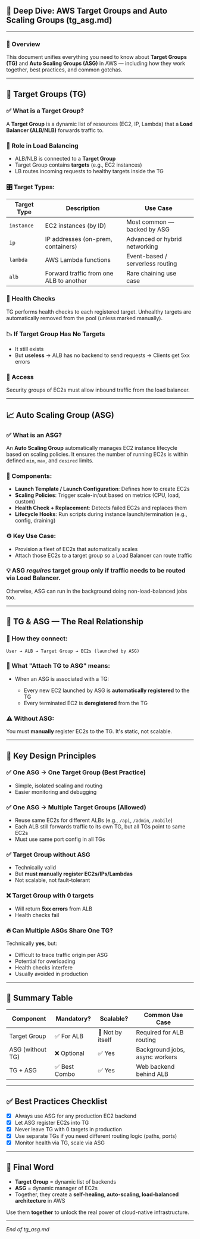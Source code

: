 ## 🧩 Deep Dive: AWS Target Groups and Auto Scaling Groups (tg\_asg.md)

---

### 🔁 Overview

This document unifies everything you need to know about **Target Groups (TG)** and **Auto Scaling Groups (ASG)** in AWS — including how they work together, best practices, and common gotchas.

---

## 🎯 Target Groups (TG)

### ✅ What is a Target Group?

A **Target Group** is a dynamic list of resources (EC2, IP, Lambda) that a **Load Balancer (ALB/NLB)** forwards traffic to.

### 🔗 Role in Load Balancing

* ALB/NLB is connected to a **Target Group**
* Target Group contains **targets** (e.g., EC2 instances)
* LB routes incoming requests to healthy targets inside the TG

### 🎛 Target Types:

| Target Type | Description                             | Use Case                         |
| ----------- | --------------------------------------- | -------------------------------- |
| `instance`  | EC2 instances (by ID)                   | Most common — backed by ASG      |
| `ip`        | IP addresses (on-prem, containers)      | Advanced or hybrid networking    |
| `lambda`    | AWS Lambda functions                    | Event-based / serverless routing |
| `alb`       | Forward traffic from one ALB to another | Rare chaining use case           |

### 🧪 Health Checks

TG performs health checks to each registered target. Unhealthy targets are automatically removed from the pool (unless marked manually).

### 📉 If Target Group Has No Targets

* It still exists
* But **useless** → ALB has no backend to send requests → Clients get 5xx errors

### 🔐 Access

Security groups of EC2s must allow inbound traffic from the load balancer.

---

## 📈 Auto Scaling Group (ASG)

### ✅ What is an ASG?

An **Auto Scaling Group** automatically manages EC2 instance lifecycle based on scaling policies. It ensures the number of running EC2s is within defined `min`, `max`, and `desired` limits.

### 🧱 Components:

* **Launch Template / Launch Configuration**: Defines how to create EC2s
* **Scaling Policies**: Trigger scale-in/out based on metrics (CPU, load, custom)
* **Health Check + Replacement**: Detects failed EC2s and replaces them
* **Lifecycle Hooks**: Run scripts during instance launch/termination (e.g., config, draining)

### ⚙️ Key Use Case:

* Provision a fleet of EC2s that automatically scales
* Attach those EC2s to a target group so a Load Balancer can route traffic

### 💡 ASG *requires* target group **only if** traffic needs to be routed via Load Balancer.

Otherwise, ASG can run in the background doing non-load-balanced jobs too.

---

## 🔗 TG & ASG — The Real Relationship

### 🔁 How they connect:

```text
User → ALB → Target Group → EC2s (launched by ASG)
```

### 🔄 What "Attach TG to ASG" means:

* When an ASG is associated with a TG:

  * Every new EC2 launched by ASG is **automatically registered** to the TG
  * Every terminated EC2 is **deregistered** from the TG

### ⚠️ Without ASG:

You must **manually** register EC2s to the TG. It's static, not scalable.

---

## 🧠 Key Design Principles

### ✅ One ASG → One Target Group (Best Practice)

* Simple, isolated scaling and routing
* Easier monitoring and debugging

### ✅ One ASG → Multiple Target Groups (Allowed)

* Reuse same EC2s for different ALBs (e.g., `/api`, `/admin`, `/mobile`)
* Each ALB still forwards traffic to its own TG, but all TGs point to same EC2s
* Must use same port config in all TGs

### ✅ Target Group without ASG

* Technically valid
* But **must manually register EC2s/IPs/Lambdas**
* Not scalable, not fault-tolerant

### ❌ Target Group with 0 targets

* Will return **5xx errors** from ALB
* Health checks fail

### 🔥 Can Multiple ASGs Share One TG?

Technically **yes**, but:

* Difficult to trace traffic origin per ASG
* Potential for overloading
* Health checks interfere
* Usually avoided in production

---

## 📌 Summary Table

| Component        | Mandatory?   | Scalable?        | Common Use Case                |
| ---------------- | ------------ | ---------------- | ------------------------------ |
| Target Group     | ✅ For ALB    | 🚫 Not by itself | Required for ALB routing       |
| ASG (without TG) | ❌ Optional   | ✅ Yes            | Background jobs, async workers |
| TG + ASG         | ✅ Best Combo | ✅ Yes            | Web backend behind ALB         |

---

## ✅ Best Practices Checklist

* [x] Always use ASG for any production EC2 backend
* [x] Let ASG register EC2s into TG
* [x] Never leave TG with 0 targets in production
* [x] Use separate TGs if you need different routing logic (paths, ports)
* [x] Monitor health via TG, scale via ASG

---

## 📌 Final Word

* **Target Group** = dynamic list of backends
* **ASG** = dynamic manager of EC2s
* Together, they create a **self-healing, auto-scaling, load-balanced architecture** in AWS

Use them **together** to unlock the real power of cloud-native infrastructure.

---

*End of tg\_asg.md*
